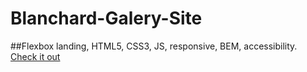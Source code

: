 # Blanchard-Galery-Site
##Flexbox landing, HTML5, CSS3, JS, responsive, BEM, accessibility.
[Check it out](https://nikolaybalabanov.github.io/blanchard-gallery-site/)
